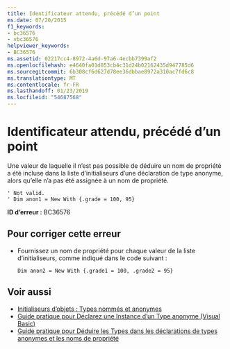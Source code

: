 ```yaml
---
title: Identificateur attendu, précédé d’un point
ms.date: 07/20/2015
f1_keywords:
- bc36576
- vbc36576
helpviewer_keywords:
- BC36576
ms.assetid: 02217cc4-8972-4a6d-97a6-4ecbb7399af2
ms.openlocfilehash: e4640fa01d853cb4c31d24b02162435d947785d6
ms.sourcegitcommit: 6b308cf6d627d78ee36dbbae8972a310ac7fd6c8
ms.translationtype: MT
ms.contentlocale: fr-FR
ms.lasthandoff: 01/23/2019
ms.locfileid: "54687568"
---
```

# <a name="identifier-expected-preceded-with-a-period"></a>Identificateur attendu, précédé d’un point
Une valeur de laquelle il n’est pas possible de déduire un nom de propriété a été incluse dans la liste d’initialiseurs d’une déclaration de type anonyme, alors qu’elle n’a pas été assignée à un nom de propriété.  
  
```  
' Not valid.  
' Dim anon1 = New With {.grade = 100, 95}  
```  
  
 **ID d’erreur :** BC36576  
  
## <a name="to-correct-this-error"></a>Pour corriger cette erreur  
  
-   Fournissez un nom de propriété pour chaque valeur de la liste d’initialiseurs, comme indiqué dans le code suivant :  
  
    ```  
    Dim anon2 = New With {.grade1 = 100, .grade2 = 95}  
    ```  
  
## <a name="see-also"></a>Voir aussi
- [Initialiseurs d’objets : Types nommés et anonymes](../../visual-basic/programming-guide/language-features/objects-and-classes/object-initializers-named-and-anonymous-types.md)
- [Guide pratique pour Déclarez une Instance d’un Type anonyme (Visual Basic)](https://msdn.microsoft.com/library/119f616c-9bcd-4731-ac00-4285be5959f7)
- [Guide pratique pour Déduire les Types dans les déclarations de types anonymes et les noms de propriété](../../visual-basic/programming-guide/language-features/objects-and-classes/how-to-infer-property-names-and-types-in-anonymous-type-declarations.md)
